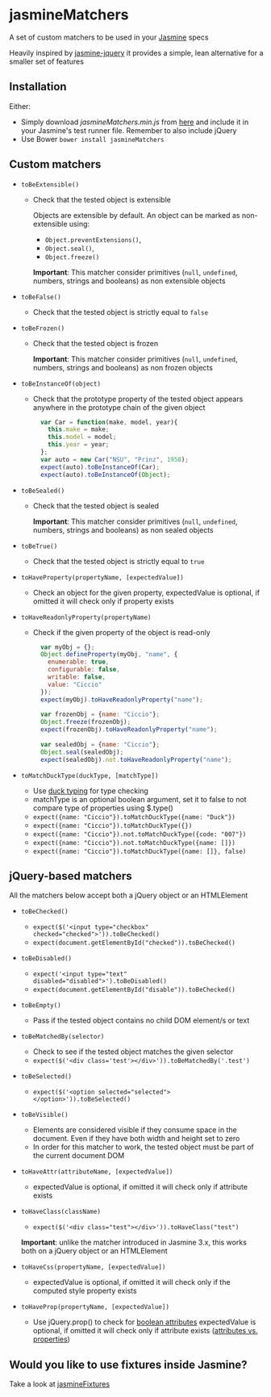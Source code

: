 # jasmineMatchers

A set of custom matchers to be used in your [Jasmine](http://jasmine.github.io/) specs

Heavily inspired by [jasmine-jquery](https://github.com/velesin/jasmine-jquery) it provides a simple, lean alternative for a smaller set of features

## Installation

Either:

- Simply download _jasmineMatchers.min.js_ from [here](https://raw.github.com/MassimoFoti/jasmineMatchers/master/dist/jasmineMatchers.min.js) and include it in your Jasmine's test runner file. Remember to also include jQuery
- Use Bower ```bower install jasmineMatchers```

## Custom matchers

- `toBeExtensible()`
  - Check that the tested object is extensible
    
    Objects are extensible by default. An object can be marked as non-extensible using:
    - `Object.preventExtensions()`,
    - `Object.seal()`,
    - `Object.freeze()`
    
    **Important**: This matcher consider primitives (`null`, `undefined`, numbers, strings and booleans) as non extensible objects

- `toBeFalse()`
  - Check that the tested object is strictly equal to `false`
  
- `toBeFrozen()`
  - Check that the tested object is frozen
    
    **Important**: This matcher consider primitives (`null`, `undefined`, numbers, strings and booleans) as non frozen objects  
  
- `toBeInstanceOf(object)`
  - Check that the prototype property of the tested object appears anywhere in the prototype chain of the given object
	```javascript
	  var Car = function(make, model, year){
		this.make = make;
		this.model = model;
		this.year = year;
	  };
	  var auto = new Car("NSU", "Prinz", 1958);
	  expect(auto).toBeInstanceOf(Car); 
	  expect(auto).toBeInstanceOf(Object);
	```   

- `toBeSealed()`
  - Check that the tested object is sealed
    
    **Important**: This matcher consider primitives (`null`, `undefined`, numbers, strings and booleans) as non sealed objects
 
- `toBeTrue()`
  - Check that the tested object is strictly equal to `true`  

- `toHaveProperty(propertyName, [expectedValue])`
  - Check an object for the given property, expectedValue is optional, if omitted it will check only if property exists

- `toHaveReadonlyProperty(propertyName)`
  - Check if the given property of the object is read-only
	```javascript
	  var myObj = {};
	  Object.defineProperty(myObj, "name", {
		enumerable: true,
		configurable: false,
		writable: false,
		value: "Ciccio"
	  });
	  expect(myObj).toHaveReadonlyProperty("name");
	  
	  var frozenObj = {name: "Ciccio"};
	  Object.freeze(frozenObj);
	  expect(frozenObj).toHaveReadonlyProperty("name");
	  
	  var sealedObj = {name: "Ciccio"};
	  Object.seal(sealedObj);
	  expect(sealedObj).not.toHaveReadonlyProperty("name"); 
	``` 
  
- `toMatchDuckType(duckType, [matchType])`
  - Use [duck typing](https://en.wikipedia.org/wiki/Duck_typing) for type checking
  - matchType is an optional boolean argument, set it to false to not compare type of properties using $.type()
  - `expect({name: "Ciccio"}).toMatchDuckType({name: "Duck"})`
  - `expect({name: "Ciccio"}).toMatchDuckType({})`
  - `expect({name: "Ciccio"}).not.toMatchDuckType({code: "007"})`
  - `expect({name: "Ciccio"}).not.toMatchDuckType({name: []})`
  - `expect({name: "Ciccio"}).toMatchDuckType({name: []}, false)`

## jQuery-based matchers

All the matchers below accept both a jQuery object or an HTMLElement

- `toBeChecked()`
  - `expect($('<input type="checkbox" checked="checked">')).toBeChecked()`
  - `expect(document.getElementById("checked")).toBeChecked()`

- `toBeDisabled()`
  - `expect('<input type="text" disabled="disabled">').toBeDisabled()`
  - `expect(document.getElementById("disable")).toBeChecked()`

- `toBeEmpty()`
  - Pass if the tested object contains no child DOM element/s or text

- `toBeMatchedBy(selector)`
  - Check to see if the tested object matches the given selector
  - `expect($('<div class='test'></div>')).toBeMatchedBy('.test')`

- `toBeSelected()`
  - `expect($('<option selected="selected"></option>')).toBeSelected()`

- `toBeVisible()`
  - Elements are considered visible if they consume space in the document. Even if they have both width and height set to zero
  - In order for this matcher to work, the tested object must be part of the current document DOM

- `toHaveAttr(attributeName, [expectedValue])`
  - expectedValue is optional, if omitted it will check only if attribute exists

- `toHaveClass(className)`
  - `expect($('<div class="test"></div>')).toHaveClass("test")`
  
  **Important**: unlike the matcher introduced in Jasmine 3.x, this works both on a jQuery object or an HTMLElement 
  
- `toHaveCss(propertyName, [expectedValue])`
  - expectedValue is optional, if omitted it will check only if the computed style property exists

- `toHaveProp(propertyName, [expectedValue])`
  - Use jQuery.prop() to check for [boolean attributes](https://www.w3.org/TR/html4/intro/sgmltut.html#h-3.3.4.2) expectedValue is optional, if omitted it will check only if attribute exists
    ([attributes vs. properties](http://api.jquery.com/prop/#prop-propertyName))

## Would you like to use fixtures inside Jasmine?

Take a look at [jasmineFixtures](https://github.com/MassimoFoti/jasmineFixtures)